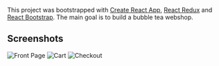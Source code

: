 This project was bootstrapped with [Create React App](https://github.com/facebook/create-react-app), [React Redux](https://react-redux.js.org/) and [React Bootstrap](https://react-bootstrap.github.io/). The main goal is to build a bubble tea webshop.

## Screenshots

![Front Page](/public/assets/img/redux/front.png "Landing Page")
![Cart](/public/assets/img/redux/cart.png "Add To Cart")
![Checkout](/public/assets/img/redux/checkout.png "Checkout")
